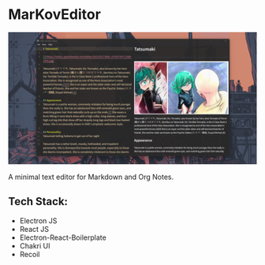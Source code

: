 # MarKovEditor

![](./public/image.png)

A minimal text editor for Markdown and Org Notes.

## Tech Stack:
- Electron JS
- React JS
- Electron-React-Boilerplate
- Chakri UI
- Recoil
